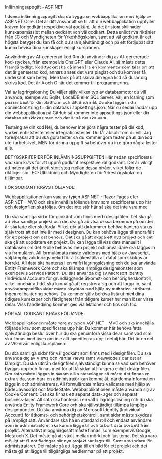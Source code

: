 Inlämningsuppgift - ASP.NET


I denna inlämningsuppgift ska du bygga en webbapplikation med hjälp av ASP.NET Core. Det är ditt ansvar att se till att din webbapplikation uppfyller kraven för godkänt respektive väl godkänt. Ja det är stora skillnader kunskapsmässigt mellan godkänt och väl godkänt. Detta enligt nya riktlinjer från EC och Myndigheten för Yrkeshögskolan, samt att väl godkänt är det högsta betyget du kan få och du ska självständigt och på ett fördjupat sätt kunna bevisa dina kunskaper enligt kursplanen.



Användning av AI-genererad kod
Om du använder dig av AI-genererade kod-stycken, från exempelvis ChatGPT eller Claude AI, så måste detta framgå tydligt. Kodstycket ska då innehålla en kommentar som talar om att det är genererad kod, annars anses det vara plagiat och du kommer få underkänt som betyg. Men tänk på att skriva din egna kod så du lär dig skriva kod. Det är A och O när det kommer till programmering.



Val av lagringslösning
Du väljer själv vilken typ av databasmotor du vill använda, exempelvis: Sqlite, LocalDB eller SQL Server. Välj en lösning som passar bäst för din plattform och ditt ändamål. Du ska lägga in din connectionstring till din databas i appsettings.json. När du sedan laddar upp din webbapplikation på GitHub så kommer inte appsettings.json eller din databas att skickas med och det är så det ska vara.


Testning av din kod
Nej, du behöver inte göra några tester på din kod, varken enhetstester eller integrationstester. Du får absolut om du vill. Jag förespråkar att du ska göra tester då du kommer göra tester på all din kod ute i arbetslivet, MEN för denna uppgift så behöver du inte göra några tester alls.



BETYGSKRITERIER FÖR INLÄMNINGSUPPGIFTEN
Här nedan specificeras vad som krävs för att uppnå godkänt respektive väl godkänt. Det är viktigt att notera att det är ett stort steg mellan dessa nivåer, vilket följer de riktlinjer som EC-Utbildning och Myndigheten för Yrkeshögskolan nu tillämpar.



FÖR GODKÄNT KRÄVS FÖLJANDE:

Webbapplikationen kan vara av typen ASP.NET - Razor Pages eller ASP.NET - MVC och ska innehålla följande krav som specificeras upp här och designfilen ska följas. Om det inte står här så ska det inte vara med:



Du ska samtliga sidor för godkänt som finns med i designfilen.
Det ska gå att visa samtliga projekt och det ska gå att visa dessa beroende på om det är startade eller slutförda. Vilket gör att du kommer behöva hantera status själv trots att det inte är med i designen.
Du kan behöva lägga till andra fält för ett projekt om det behövs.
Det ska gå att skapa ett nytt projekt och det ska gå att uppdatera ett projekt.
Du kan lägga till viss data manuellt i databasen om det skulle behövas men projekt och användare ska läggas in via formulären.
All formulärdata måste valideras med hjälp av Javascript, välj lämplig valideringsmetod för att säkerställa att datat som skickas är korrekt.
All data ska hanteras i en valfri lagringslösning och du ska använda Entity Framework Core och ska tillämpa lämpliga designmönster som exempelvis Service Pattern.
Du ska använda dig av Microsoft Identity (Individual Account) för grundläggande åtkomst- och behörighetskontroll, vilket innebär att det ska kunna gå att registrera sig och att logga in, samt användarspecifika sidor måste skyddas med hjälp av authorize-attributet. Ingen rollhantering behövs.
Du kommer själv behöva lista ut med dina tidigare kunskaper och färdigheter från tidigare kurser hur man löser vissa delar. Viss handledning kommer ges via lektioner och tips och trix.




FÖR VÄL GODKÄNT KRÄVS FÖLJANDE:

Webbapplikationen måste vara av typen ASP.NET - MVC och ska innehålla följande krav som specificeras upp här. Du kommer här behöva fatta självständiga beslut över hur du ska genomföra vissa delar samt vad som ska finnas med även om inte allt specificeras upp i detalj här. Det är en del av VG-nivån enligt kursplanen:



Du ska samtliga sidor för väl godkänt som finns med i designfilen.
Du ska använda dig av Views och Partial Views samt ViewModels där det är lämpligt.
Du ska utifrån designfilen självständigt kunna se vad som behöver byggas upp och finnas med för att få sidan att fungera enligt designfilen.
Om data måste läggas in såsom olika statuslägen så måste det finnas en extra sida, som bara en administratör kan komma åt, där denna information läggs in och administreras.
All formulärdata måste valideras med hjälp av både Javascript och ModelState.
Webbapplikationen måste använda sig av Cookie Consent.
Det ska finnas ett separat data-lager och separat business-lager.
All data ska hanteras i en valfri lagringslösning och du ska använda Entity Framework Core och ska självständigt tillämpa lämpliga designmönster.
Du ska använda dig av Microsoft Identity (Individual Account) för åtkomst- och behörighetskontroll, samt sidor måste skyddas på lämpligt sätt.
Användare ska ha en standard roll och endast användare som är administratörer ska kunna lägga till och ta bort data bortsett från projekt.
Alternativt inloggningssätt måste finnas, som exempelvis Google, Meta och X.
Det måste gå att växla mellan mörkt och ljus tema.
Det ska vara möjligt att få notifieringar när nya projekt har lagts till. Samt användare för administratörer.
Det måste gå att lägga till en bild för ett projekt och det måste gå att lägga till tillgängliga medlemmar på ett projekt.
